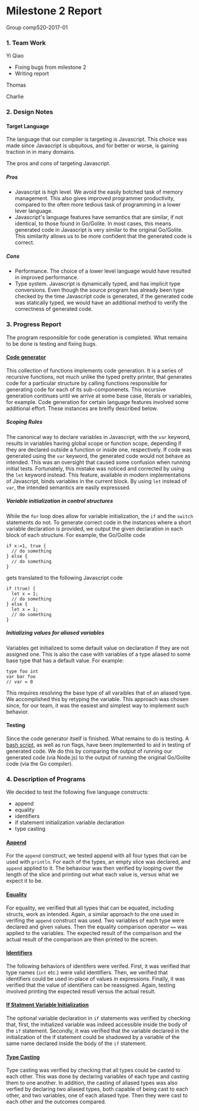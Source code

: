 # Milestone 2 Report
Group comp520-2017-01

### 1. Team Work
Yi Qiao
* Fixing bugs from milestone 2
* Writing report

Thomas

Charlie

### 2. Design Notes

#### Target Language  

The language that our compiler is targeting is Javascript. This choice was made since Javascript is ubquitous, and for better or worse, is gaining traction in in many domains.

The pros and cons of targeting Javascript.

##### Pros
* Javascript is high level. We avoid the easily botched task of memory management. This also gives improved programmer productivity, compared to the often more tedious task of programming in a lower lever language.
* Javascript's language features have semantics that are similar, if not identical, to those found in Go/Golite. In most cases, this means generated code in Javascript is very similar to the original Go/Golite. This similarity allows us to be more confident that the generated code is correct. 

##### Cons
* Performance. The choice of a lower level language would have resulted in improved performance.
* Type system. Javascript is dynamically typed, and has implicit type conversions. Even though the source program has already been type checked by the time Javascript code is generated, if the generated code was statically typed, we would have an additional method to verify the correctness of generated code.

### 3. Progress Report
The program responsible for code generation is completed. What remains to be done is testing and fixing bugs.

#### [Code generator](https://github.com/Sable/comp520-2017-01/blob/master/src/Pretty/CodeGenerator.hs)
This collection of functions implements code generation. It is a series of recursive functions, not much unlike the typed pretty printer, that generates code for a particular structure by calling functions responsible for generating code for each of its sub-componenets. This recursive generation continues until we arrive at some base case, literals or variables, for example. Code generation for certain language features involved some additional effort. These instances are breifly described below.

##### Scoping Rules
The canonical way to declare variables in Javascript, with the ```var``` keyword, results in variables having global scope or function scope, depending if they are declared outside a function or inside one, respectively. If code was generated using the ```var``` keyword, the generated code would not behave as intended. This was an oversight that caused some confusion when running initial tests. Fortunately, this mistake was noticed and corrected by using the ```let``` keyword instead. This feature, available in modern implementations of Javascript, binds variables in the current block. By using ```let``` instead of ```var```, the intended semantics are easily expresssed.

##### Variable initialization in control structures
While the ```for``` loop does allow for variable initialization, the ```if``` and the ```switch``` statements do not. To generate correct code in the instances where a short variable declaration is provided, we output the given declaration in each block of each structure. For example, the Go/Golite code
```
if x:=1, true {
  // do something
} else {
  // do something
}
```
gets translated to the following Javascript code
```
if (true) {
  let x = 1;
  // do something
} else {
  let x = 1;
  // do something
}
```
##### Initializing values for aliased variables
Variables get initialized to some default value on declaration if they are not assigned one. This is also the case with variables of a type aliased to some base type that has a default value. For example: 
```
type foo int
var bar foo
// var = 0
```
This requires resolving the base type of all varaibles that of an aliased type. We accomplished this by retyping the variable. This approach was chosen since, for our team, it was the easiest and simplest way to implement such behavior.

#### Testing
Since the code generator itself is finished. What remains to do is testing. A [bash script](https://github.com/Sable/comp520-2017-01/blob/master/diff_generator.sh), as well as run flags, have been implemented to aid in testing of generated code. We do this by comparing the output of running our generated code (via Node.js) to the output of running the original Go/Golite code (via the Go compiler). 

### 4. Description of Programs
We decided to test the following five language constructs:
* append
* equality
* identifiers
* if statement initialization variable declaration
* type casting


#### [Append](https://github.com/Sable/comp520-2017-01/blob/master/programs/code/append.go)
For the ```append``` construct, we tested append with all four types that can be used with ```println```. For each of the types, an empty slice was declared, and ```append``` applied to it. The behaviour was then verified by looping over the length of the slice and printing out what each value is, versus what we expect it to be. 

#### [Equality](https://github.com/Sable/comp520-2017-01/blob/master/programs/code/equality.go)
For equality, we verified that all types that can be equated, including structs, work as intended. Again, a similar approach to the one used in verifing the ```append``` construct was used. Two variables of each type were declared and given values. Then the equality comparison operator ```==``` was applied to the variables. The expected result of the comparison and the actual result of the comparison are then printed to the screen.

#### [Identifiers](https://github.com/Sable/comp520-2017-01/blob/master/programs/code/identifiers.go)
The following behaviors of identifers were verifed. First, it was verified that type names (```int``` etc.) were valid identifiers. Then, we verified that identifiers could be used in-place of values in expressions. Finally, it was verified that the value of identifiers can be reassigned. Again, testing involved printing the expected resutl versus the actual result.

#### [If Statment Variable Initialization](https://github.com/Sable/comp520-2017-01/blob/master/programs/code/if_init_shadow.go)
The optional variable declaration in ```if``` statements was verified by checking that, first, the initialized variable was indeed accessible inside the body of the ```if``` statement. Secondly, it was verified that the variable declared in the initialization of the if statement could be shadowed by a variable of the same name declared inside the body of the ```if``` statement.

#### [Type Casting](https://github.com/Sable/comp520-2017-01/blob/master/programs/code/type_casting.go)
Type casting was verified by checking that all types could be casted to each other. This was done by declaring variables of each type and casting them to one another. In addition, the casting of aliased types was also verfied by declaring two aliased types, both capable of being cast to each other, and two variables, one of each aliased type. Then they were cast to each other and the outcomes compared.




